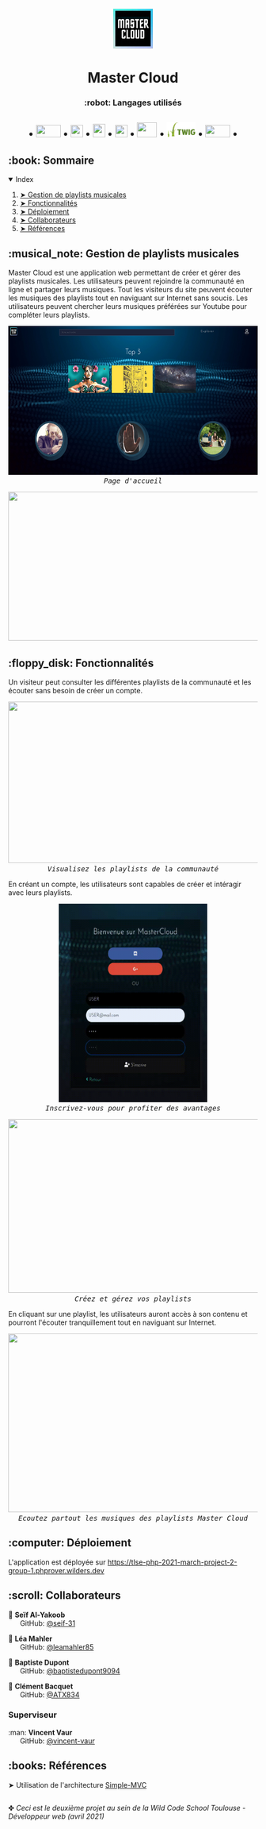 <p align='center'>
    <img src='/public/assets/images/logo.png' height=80px width=80px/> <br>
 </p>


<h1 align='center'> Master Cloud </h1>
<h3 align='center'> :robot: Langages utilisés<h2>
   <p align='center'>
       •
    <img src='https://logos-download.com/wp-content/uploads/2016/09/PHP_logo.png' width=50px height=25px>
       •
     <img src='https://logos-download.com/wp-content/uploads/2017/07/HTML5_badge.png' width=25px height=25px>
       •
    <img src='http://dmitri-komarovski.com/img/css3.png' width=25px height=27px>
       •
    <img src='https://upload.wikimedia.org/wikipedia/commons/6/6a/JavaScript-logo.png' width=25px height=25px>
       •
    <img src='https://fuzati.com/wp-content/uploads/2016/12/Bootstrap-Logo.png' width=40px height=30px>
       •
    <img src='/readme-src/twig-logo.png' width=58px height=30px>
       •
     <img src='https://pngimg.com/uploads/mysql/mysql_PNG6.png' width=50px height=25px>
       •
    </p>
<h2 id="table-of-contents"> :book: Sommaire</h2>

<details open="open">
  <summary>Index</summary>
  <ol>
    <li><a href="#gestion-playlists"> ➤ Gestion de playlists musicales</a></li>
    <li><a href="#fonctionnalites"> ➤ Fonctionnalités</a></li>
    <li><a href="#deploiement"> ➤ Déploiement</a></li>
    <li><a href="#collaborateurs"> ➤ Collaborateurs</a></li>
    <li><a href="#references"> ➤ Références</a></li>
  </ol>
</details> 


<h2 id='gestion-playlists'> :musical_note: Gestion de playlists musicales </h2>
 

<p>
    Master Cloud est une application web permettant de créer et gérer des playlists musicales. Les utilisateurs peuvent rejoindre la communauté en ligne et partager leurs musiques. Tout les visiteurs du site peuvent écouter les musiques des playlists tout en naviguant sur Internet sans soucis. Les utilisateurs peuvent chercher leurs musiques préférées sur Youtube pour compléter leurs playlists.
</p> 
 <p align='center'>
  <kbd>
    <img src='/readme-src/page-accueil.jpg' height=300px width=600px/> <br>
    <i> Page d'accueil</i>
  </kbd>
 </p>
 
<p align='center'>
  <kbd>
    <img src='/readme-src/presentation-accueil.gif' height=300px width=600px/> <br>
  </kbd>
 </p>
 
<h2 id="fonctionnalites"> :floppy_disk: Fonctionnalités </h2> 
 
 <p>
   Un visiteur peut consulter les différentes playlists de la communauté et les écouter sans besoin de créer un compte.
 </p>
 <p align='center'>
  <kbd>
    <img src='/readme-src/page-explorer.png' height=325px width=600px/> <br>
    <i>Visualisez les playlists de la communauté</i>
  </kbd>
 </p>
 
 <p>
    En créant un compte, les utilisateurs sont capables de créer et intéragir avec leurs playlists.
 </p>
 <p align='center'>
  <kbd>
    <img src='/readme-src/inscription.gif' height=400px width=300px/> <br>
    <i>Inscrivez-vous pour profiter des avantages</i>
  </kbd>
 </p>
 
 <p align='center'>
  <kbd>
    <img src='/readme-src/création-playlist.gif' height=350px width=700px/> <br>
    <i>Créez et gérez vos playlists</i>
  </kbd>
 </p>
 
 <p>
  En cliquant sur une playlist, les utilisateurs auront accès à son contenu et pourront l'écouter tranquillement tout en naviguant sur Internet. 
 </p>
 <p align='center'>
  <kbd>
    <img src='/readme-src/ecoute-musique.gif' height=360px width=800px/> <br>
    <i>Ecoutez partout les musiques des playlists Master Cloud</i>
  </kbd>
 </p>
 
<h2 id='deploiement'> :computer: Déploiement </h2>

L'application est déployée sur https://tlse-php-2021-march-project-2-group-1.phprover.wilders.dev

<h2 id='collaborateurs'> :scroll: Collaborateurs</h2>

<p>
 
  :man: <b>Seïf Al-Yakoob</b> <br>
  &nbsp;&nbsp;&nbsp;&nbsp;&nbsp; GitHub: <a href="https://github.com/seif-31">@seif-31</a> <br>
  
  :woman: <b>Léa Mahler</b> <br>
  &nbsp;&nbsp;&nbsp;&nbsp;&nbsp; GitHub: <a href="https://github.com/leamahler85">@leamahler85</a> <br>

  :man: <b>Baptiste Dupont</b> <br>
  &nbsp;&nbsp;&nbsp;&nbsp;&nbsp; GitHub: <a href="https://github.com/baptistedupont9094">@baptistedupont9094</a> <br>

  :man: <b>Clément Bacquet</b> <br>
  &nbsp;&nbsp;&nbsp;&nbsp;&nbsp; GitHub: <a href="https://github.com/ATX834">@ATX834</a> <br>
</p>
<h3> Superviseur </h3>
<p>
  :man: <b>Vincent Vaur</b> <br>
  &nbsp;&nbsp;&nbsp;&nbsp;&nbsp; GitHub: <a href="https://github.com/vincent-vaur">@vincent-vaur</a> <br>
</p>

<h2 id='references'> :books: Références </h2>

<p>
  ➤ Utilisation de l'architecture <a href="https://github.com/WildCodeSchool/simple-mvc">Simple-MVC</a>
</p>

##

✤ <i>Ceci est le deuxième projet au sein de la Wild Code School Toulouse - Développeur web (avril 2021)<i>
